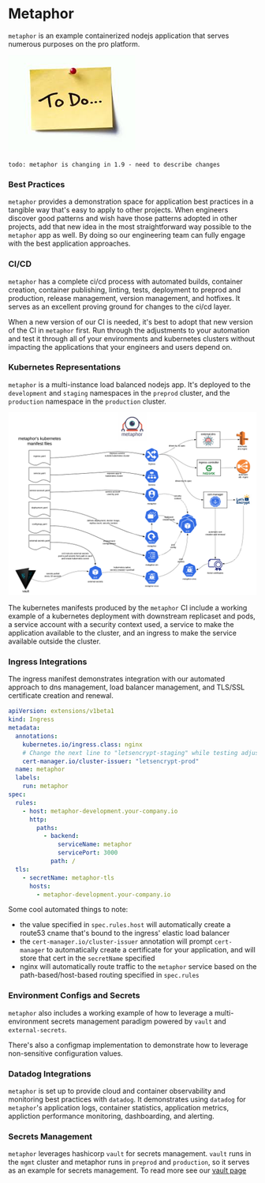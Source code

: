 # Metaphor

`metaphor` is an example containerized nodejs application that serves numerous purposes on the pro platform.

![](../../img/todo.jpeg)

`todo: metaphor is changing in 1.9 - need to describe changes`


### Best Practices

`metaphor` provides a demonstration space for application best practices in a tangible way that's easy to apply to other projects. When engineers discover good patterns and wish have those patterns adopted in other projects, add that new idea in the most straightforward way possible to the `metaphor` app as well. By doing so our engineering team can fully engage with the best application approaches.

### CI/CD

`metaphor` has a complete ci/cd process with automated builds, container creation, container publishing, linting, tests, deployment to preprod and production, release management, version management, and hotfixes. It serves as an excellent proving ground for changes to the ci/cd layer.

When a new version of our CI is needed, it's best to adopt that new version of the CI in `metaphor` first. Run through the adjustments to your automation and test it through all of your environments and kubernetes clusters without impacting the applications that your engineers and users depend on.

### Kubernetes Representations

`metaphor` is a multi-instance load balanced nodejs app. It's deployed to the `development` and `staging` namespaces in the `preprod` cluster, and the `production` namespace in the `production` cluster.

![](../../img/kubefirst/metaphor/metaphor-kubernetes-manifests.png)

The kubernetes manifests produced by the `metaphor` CI include a working example of a kubernetes deployment with downstream replicaset and pods, a service account with a security context used, a service to make the application available to the cluster, and an ingress to make the service available outside the cluster.

### Ingress Integrations

The ingress manifest demonstrates integration with our automated approach to dns management, load balancer management, and TLS/SSL certificate creation and renewal.

``` yaml
apiVersion: extensions/v1beta1
kind: Ingress
metadata:
  annotations:
    kubernetes.io/ingress.class: nginx
    # Change the next line to "letsencrypt-staging" while testing adjustments, change to "letsencrypt-prod" after confirming LE certificate was issued
    cert-manager.io/cluster-issuer: "letsencrypt-prod"
  name: metaphor
  labels:
    run: metaphor
spec:
  rules:
    - host: metaphor-development.your-company.io
      http:
        paths:
          - backend:
              serviceName: metaphor
              servicePort: 3000
            path: /
  tls:
    - secretName: metaphor-tls
      hosts:
        - metaphor-development.your-company.io
```

Some cool automated things to note:
- the value specified in `spec.rules.host` will automatically create a route53 cname that's bound to the ingress' elastic load balancer
- the `cert-manager.io/cluster-issuer` annotation will prompt `cert-manager` to automatically create a certificate for your application, and will store that cert in the `secretName` specified
- nginx will automatically route traffic to the `metaphor` service based on the path-based/host-based routing specified in `spec.rules`

### Environment Configs and Secrets

`metaphor` also includes a working example of how to leverage a multi-environment secrets management paradigm powered by `vault` and `external-secrets`.

There's also a configmap implementation to demonstrate how to leverage non-sensitive configuration values.

### Datadog Integrations

`metaphor` is set up to provide cloud and container observability and monitoring best practices with `datadog`. It demonstrates using `datadog` for `metaphor`'s application logs, container statistics, application metrics, appliction performance monitoring, dashboarding, and alerting.

### Secrets Management

`metaphor` leverages hashicorp `vault` for secrets management. `vault` runs in the `mgmt` cluster and metaphor runs in `preprod` and `production`, so it serves as an example for secrets management. To read more see our [vault page](vault.md)